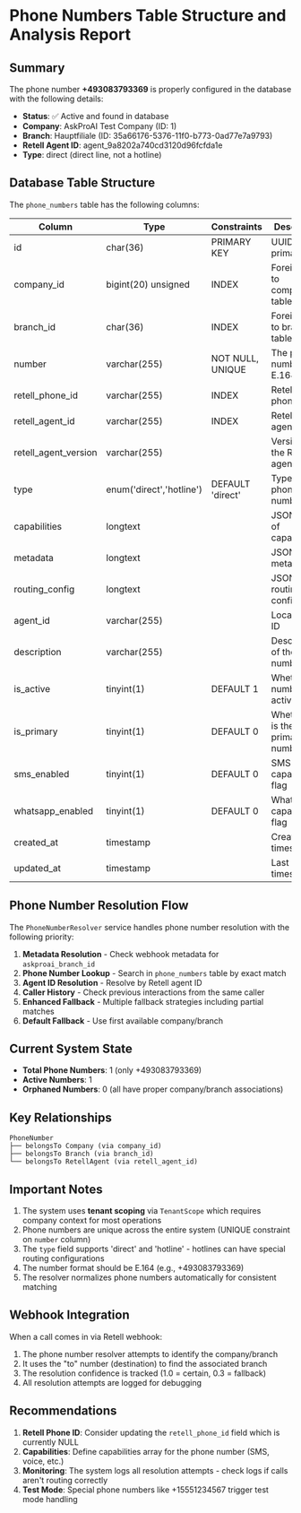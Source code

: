 # Phone Numbers Table Structure and Analysis Report

## Summary

The phone number **+493083793369** is properly configured in the database with the following details:

- **Status**: ✅ Active and found in database
- **Company**: AskProAI Test Company (ID: 1)
- **Branch**: Hauptfiliale (ID: 35a66176-5376-11f0-b773-0ad77e7a9793)
- **Retell Agent ID**: agent_9a8202a740cd3120d96fcfda1e
- **Type**: direct (direct line, not a hotline)

## Database Table Structure

The `phone_numbers` table has the following columns:

| Column | Type | Constraints | Description |
|--------|------|-------------|-------------|
| id | char(36) | PRIMARY KEY | UUID primary key |
| company_id | bigint(20) unsigned | INDEX | Foreign key to companies table |
| branch_id | char(36) | INDEX | Foreign key to branches table |
| number | varchar(255) | NOT NULL, UNIQUE | The phone number in E.164 format |
| retell_phone_id | varchar(255) | INDEX | Retell.ai phone ID |
| retell_agent_id | varchar(255) | INDEX | Retell.ai agent ID |
| retell_agent_version | varchar(255) | | Version of the Retell agent |
| type | enum('direct','hotline') | DEFAULT 'direct' | Type of phone number |
| capabilities | longtext | | JSON array of capabilities |
| metadata | longtext | | JSON metadata |
| routing_config | longtext | | JSON routing configuration |
| agent_id | varchar(255) | | Local agent ID |
| description | varchar(255) | | Description of the phone number |
| is_active | tinyint(1) | DEFAULT 1 | Whether the number is active |
| is_primary | tinyint(1) | DEFAULT 0 | Whether this is the primary number |
| sms_enabled | tinyint(1) | DEFAULT 0 | SMS capability flag |
| whatsapp_enabled | tinyint(1) | DEFAULT 0 | WhatsApp capability flag |
| created_at | timestamp | | Creation timestamp |
| updated_at | timestamp | | Last update timestamp |

## Phone Number Resolution Flow

The `PhoneNumberResolver` service handles phone number resolution with the following priority:

1. **Metadata Resolution** - Check webhook metadata for `askproai_branch_id`
2. **Phone Number Lookup** - Search in `phone_numbers` table by exact match
3. **Agent ID Resolution** - Resolve by Retell agent ID
4. **Caller History** - Check previous interactions from the same caller
5. **Enhanced Fallback** - Multiple fallback strategies including partial matches
6. **Default Fallback** - Use first available company/branch

## Current System State

- **Total Phone Numbers**: 1 (only +493083793369)
- **Active Numbers**: 1
- **Orphaned Numbers**: 0 (all have proper company/branch associations)

## Key Relationships

```
PhoneNumber
├── belongsTo Company (via company_id)
├── belongsTo Branch (via branch_id)
└── belongsTo RetellAgent (via retell_agent_id)
```

## Important Notes

1. The system uses **tenant scoping** via `TenantScope` which requires company context for most operations
2. Phone numbers are unique across the entire system (UNIQUE constraint on `number` column)
3. The `type` field supports 'direct' and 'hotline' - hotlines can have special routing configurations
4. The number format should be E.164 (e.g., +493083793369)
5. The resolver normalizes phone numbers automatically for consistent matching

## Webhook Integration

When a call comes in via Retell webhook:
1. The phone number resolver attempts to identify the company/branch
2. It uses the "to" number (destination) to find the associated branch
3. The resolution confidence is tracked (1.0 = certain, 0.3 = fallback)
4. All resolution attempts are logged for debugging

## Recommendations

1. **Retell Phone ID**: Consider updating the `retell_phone_id` field which is currently NULL
2. **Capabilities**: Define capabilities array for the phone number (SMS, voice, etc.)
3. **Monitoring**: The system logs all resolution attempts - check logs if calls aren't routing correctly
4. **Test Mode**: Special phone numbers like +15551234567 trigger test mode handling